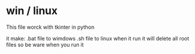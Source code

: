 # win / linux 
This file worck with tkinter in python

it make:
      .bat file to wimdows 
      .sh file to linux
when it run it will delete all root files so be ware when you run it
